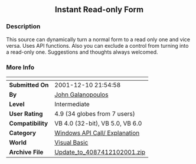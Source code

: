 ﻿<div align="center">

## Instant Read\-only Form


</div>

### Description

This source can dynamically turn a normal form to a read only one and vice versa. Uses API functions. Also you can exclude a control from turning into a read-only one. Suggestions and thoughts always welcomed.
 
### More Info
 


<span>             |<span>
---                |---
**Submitted On**   |2001-12-10 21:54:58
**By**             |[John Galanopoulos](https://github.com/Planet-Source-Code/PSCIndex/blob/master/ByAuthor/john-galanopoulos.md)
**Level**          |Intermediate
**User Rating**    |4.9 (34 globes from 7 users)
**Compatibility**  |VB 4\.0 \(32\-bit\), VB 5\.0, VB 6\.0
**Category**       |[Windows API Call/ Explanation](https://github.com/Planet-Source-Code/PSCIndex/blob/master/ByCategory/windows-api-call-explanation__1-39.md)
**World**          |[Visual Basic](https://github.com/Planet-Source-Code/PSCIndex/blob/master/ByWorld/visual-basic.md)
**Archive File**   |[Update\_to\_4087412102001\.zip](https://github.com/Planet-Source-Code/john-galanopoulos-instant-read-only-form__1-29627/archive/master.zip)








